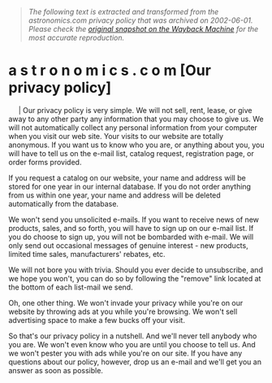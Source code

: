 > *The following text is extracted and transformed from the astronomics.com privacy policy that was archived on 2002-06-01. Please check the [original snapshot on the Wayback Machine](https://web.archive.org/web/20020601122138id_/http%3A//www.astronomics.com/main/privacy.asp%3F) for the most accurate reproduction.*

# a s t r o n o m i c s . c o m [Our privacy policy]

     |  Our privacy policy is very simple. We will not sell, rent, lease, or give away to any other party any information that you may choose to give us. We will not automatically collect any personal information from your computer when you visit our web site. Your visits to our website are totally anonymous. If you want us to know who you are, or anything about you, you will have to tell us on the e-mail list, catalog request, registration page, or order forms provided. 

If you request a catalog on our website, your name and address will be stored for one year in our internal database. If you do not order anything from us within one year, your name and address will be deleted automatically from the database. 

We won't send you unsolicited e-mails. If you want to receive news of new products, sales, and so forth, you will have to sign up on our e-mail list. If you do choose to sign up, you will not be bombarded with e-mail. We will only send out occasional messages of genuine interest - new products, limited time sales, manufacturers' rebates, etc. 

We will not bore you with trivia. Should you ever decide to unsubscribe, and we hope you won't, you can do so by following the "remove" link located at the bottom of each list-mail we send. 

Oh, one other thing. We won't invade your privacy while you're on our website by throwing ads at you while you're browsing. We won't sell advertising space to make a few bucks off your visit. 

So that's our privacy policy in a nutshell. And we'll never tell anybody who you are. We won't even know who you are until you choose to tell us. And we won't pester you with ads while you're on our site. If you have any questions about our policy, however, drop us an e-mail and we'll get you an answer as soon as possible. 
